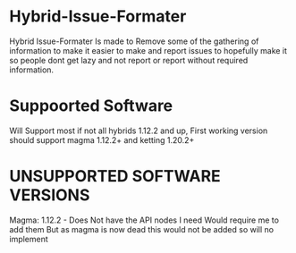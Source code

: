 # Hybrid-Issue-Formater
Hybrid Issue-Formater Is made to Remove some of the gathering of information to make it easier to make and report issues to hopefully make it so people dont get lazy and not report or report without required information.
# Suppoorted Software
Will Support most if not all hybrids 1.12.2 and up, First working version should support magma 1.12.2+ and ketting 1.20.2+

# UNSUPPORTED SOFTWARE VERSIONS
Magma: 1.12.2 - Does Not have the API nodes I need Would require me to add them But as magma is now dead this would not be added so will no implement
